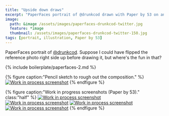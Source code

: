 ```yaml
---
title: "Upside down draws"
excerpt: "PaperFaces portrait of @drunkcod drawn with Paper by 53 on an iPad."
image: 
  path: &image /assets/images/paperfaces-drunkcod-twitter.jpg 
  feature: *image
  thumbnail: /assets/images/paperfaces-drunkcod-twitter-150.jpg
tags: [portrait, illustration, Paper by 53]
---
```


PaperFaces portrait of [@drunkcod](https://twitter.com/drunkcod). Suppose I could have flipped the reference photo right side up before drawing it, but where's the fun in that?

{% include boilerplate/paperfaces-2.md %}

{% figure caption:"Pencil sketch to rough out the composition." %}
[![Work in process screenshot](/assets/images/paperfaces-drunkcod-process-1-750.jpg)](/assets/images/paperfaces-drunkcod-process-1-lg.jpg)
{% endfigure %}

{% figure caption:"Work in progress screenshots (Paper by 53)." class:"half" %}
[![Work in process screenshot](/assets/images/paperfaces-drunkcod-process-2-600.jpg)](/assets/images/paperfaces-drunkcod-process-2-lg.jpg)
[![Work in process screenshot](/assets/images/paperfaces-drunkcod-process-3-600.jpg)](/assets/images/paperfaces-drunkcod-process-3-lg.jpg)
[![Work in process screenshot](/assets/images/paperfaces-drunkcod-process-4-600.jpg)](/assets/images/paperfaces-drunkcod-process-4-lg.jpg)
[![Work in process screenshot](/assets/images/paperfaces-drunkcod-process-5-600.jpg)](/assets/images/paperfaces-drunkcod-process-5-lg.jpg)
{% endfigure %}
